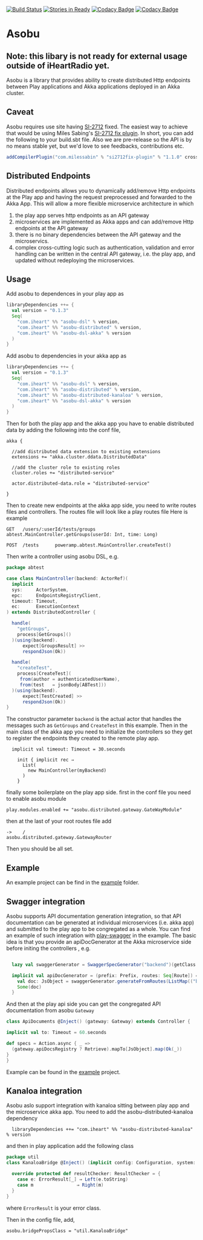 [![Build Status](https://travis-ci.org/iheartradio/asobu.svg)](https://travis-ci.org/iheartradio/asobu)
[![Stories in Ready](https://badge.waffle.io/iheartradio/asobu.svg?label=ready&title=Ready)](http://waffle.io/iheartradio/asobu)
[![Codacy Badge](https://api.codacy.com/project/badge/coverage/a5d2ce7f42234a0f8091b1add11696a6)](https://www.codacy.com/app/kailuo-wang/asobu)
[![Codacy Badge](https://api.codacy.com/project/badge/grade/a5d2ce7f42234a0f8091b1add11696a6)](https://www.codacy.com/app/kailuo-wang/asobu)


# Asobu

## Note: this libary is not ready for external usage outside of iHeartRadio yet. 

Asobu is a library that provides ability to create distributed Http endpoints between Play applications and Akka applications deployed in an Akka cluster.

## Caveat
Asobu requires use site having [SI-2712](https://issues.scala-lang.org/browse/SI-2712) fixed. The easiest way to achieve that would be using Miles Sabing's [SI-2712 fix plugin](https://github.com/milessabin/si2712fix-plugin). In short, you can add the following to your build.sbt file. 
Also we are pre-release so the API is by no means stable yet, but we'd love to see feedbacks, contributions etc. 

```Scala
addCompilerPlugin("com.milessabin" % "si2712fix-plugin" % "1.1.0" cross CrossVersion.full)
```

## Distributed Endpoints

Distributed endpoints allows you to dynamically add/remove Http endpoints at the Play app and having the request preprocessed and forwarded to the Akka App. This will allow a more flexible microservice architecture in which

1. the play app serves http endpoints as an API gateway
2. microservices are implemented as Akka apps and can add/remove Http endpoints at the API gateway
3. there is no binary dependencies between the API gateway and the microservics.
4. complex cross-cutting logic such as authentication, validation and error handling can be written in the central API gateway, i.e. the play app, and updated without redeploying the microservices.

## Usage

Add asobu to dependences in your play app as

```Scala
libraryDependencies ++= {
  val version = "0.1.3"
  Seq(
    "com.iheart" %% "asobu-dsl" % version,
    "com.iheart" %% "asobu-distributed" % version,
    "com.iheart" %% "asobu-dsl-akka" % version
  )
}

```
Add asobu to dependencies in your akka app as

```Scala
libraryDependencies ++= {
  val version = "0.1.3"
  Seq(
    "com.iheart" %% "asobu-dsl" % version,
    "com.iheart" %% "asobu-distributed" % version,
    "com.iheart" %% "asobu-distributed-kanaloa" % version,
    "com.iheart" %% "asobu-dsl-akka" % version
  )
}

```

Then for both the play app and the akka app you have to enable distributed data by adding the following into the conf file,

```
akka {

  //add distributed data extension to existing extensions
  extensions += "akka.cluster.ddata.DistributedData"

  //add the cluster role to existing roles
  cluster.roles += "distributed-service"

  actor.distributed-data.role = "distributed-service"

}

```

Then to create new endpoints at the akka app side, you need to write routes files and controllers.
The routes file will look like a play routes file
Here is example

```
GET   /users/:userId/tests/groups    abtest.MainController.getGroups(userId: Int, time: Long)

POST  /tests      poweramp.abtest.MainController.createTest()
```

Then write a controller using asobu DSL, e.g.
```scala
package abtest

case class MainController(backend: ActorRef)(
  implicit
  sys:     ActorSystem,
  epc:     EndpointsRegistryClient,
  timeout: Timeout,
  ec:      ExecutionContext
) extends DistributedController {

  handle(
    "getGroups",
    process[GetGroups]()
  )(using(backend).
      expect[GroupsResult] >>
      respondJson(Ok))

  handle(
    "createTest",
    process[CreateTest](
     from(author = authenticatedUserName),
     from(test   = jsonBody[ABTest]))
  )(using(backend).
      expect[TestCreated] >>
      respondJson(Ok))
}

```

The constructor parameter `backend` is the actual actor that handles the messages such as `GetGroups` and `CreateTest` in this example.
Then in the main class of the akka app you need to initialize the controllers so they get to register the endpoints they created to the remote play app.
```
  implicit val timeout: Timeout = 30.seconds

    init { implicit rec ⇒
      List(
        new MainController(myBackend)
      )
    }

```

finally some boilerplate on the play app side.
first in the conf file you need to enable asobu module
```
play.modules.enabled += "asobu.distributed.gateway.GateWayModule"
```

then at the last of your root routes file add
```
->    /                         asobu.distributed.gateway.GatewayRouter
```

Then you should be all set.


## Example

An example project can be find in the [example](/example) folder.

## Swagger integration

Asobu supports API documentation generation integration, so that API documentation can be generated at individual microservices (i.e. akka app) and submitted to the play app to be congregated as a whole. You can find an example of such integration with 
[play-swagger](https://github.com/iheartradio/play-swagger) in the example. The basic idea is that you provide an apiDocGenerator at the Akka microservice side before initing the controllers , e.g.

```scala

  lazy val swaggerGenerator = SwaggerSpecGenerator("backend")(getClass.getClassLoader)

  implicit val apiDocGenerator = (prefix: Prefix, routes: Seq[Route]) => {
    val doc: JsObject = swaggerGenerator.generateFromRoutes(ListMap(("backend",(prefix.value, routes))))
    Some(doc)
  }
  ``` 
  And then at the play api side you can get the congregated API documentation from asobu `Gateway`
  ```Scala 
  class ApiDocuments @Inject() (gateway: Gateway) extends Controller {
  
  implicit val to: Timeout = 60.seconds

  def specs = Action.async { _ =>
    (gateway.apiDocsRegistry ? Retrieve).mapTo[JsObject].map(Ok(_))
  }
}
```
Example can be found in the [example](/example) project. 


## Kanaloa integration

Asobu aslo support integration with kanaloa sitting between play app and the microservice akka app. 
You need to add the asobu-distributed-kanaloa dependency
```  
  libraryDependencies ++= "com.iheart" %% "asobu-distributed-kanaloa" % version
```
and then in play application add the following class
```scala
package util
class KanaloaBridge @Inject() (implicit config: Configuration, system: ActorSystem) extends AbstractKanaloaBridge {

  override protected def resultChecker: ResultChecker = {
    case e: ErrorResult[_] ⇒ Left(e.toString)
    case m                ⇒ Right(m)
  }
}

```
where `ErrorResult` is your error class. 

Then in the config file, add, 
```
asobu.bridgePropsClass = "util.KanaloaBridge"

```
